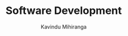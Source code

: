 ---
is_programmatic_layout_7: true
draft: false
title: "Software Development"
snippet: "Software Development"
image:
  src: /images/pseo/software-development.jpg
  alt: "Development process, project template, project management, team collaboration, productivity, task management"
publishDate: 2024-12-30
category: ""
author: "Kavindu Mihiranga"
tags:
  - "Teamplates"
  - "ProjectManagement"
  - "Team"
  - "Collaboration"
useCase: "Development process"
labels: ["Development","Feature","Security","Improvement","Testing" ]
phases: ["Backlog","Closed","In Progress","In Review"]
tasks: ["User Acceptance Testing","Requirement Gathering","Coding","Unit Testing","Continuous Integration/Continuous Deployment (CI/CD)","Code Review","Collaboration and Communication"]
description: "The Software Development project template is a specialized and comprehensive template tailored to the unique needs of software development teams and companies. It offers a structured framework for planning, tracking, and executing software development projects, making it an essential resource for software development firms, tech startups, IT departments, and any business involved in software product development. "
related: ["information-technology","personal-use","bug-tracking","data-migration"]
---